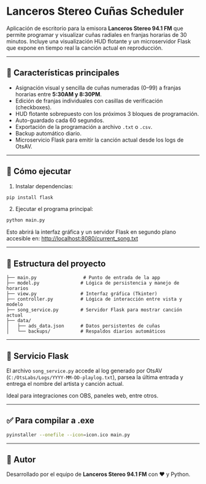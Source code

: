 # Lanceros Stereo Cuñas Scheduler

Aplicación de escritorio para la emisora **Lanceros Stereo 94.1 FM** que permite programar y visualizar cuñas radiales en franjas horarias de 30 minutos. Incluye una visualización HUD flotante y un microservidor Flask que expone en tiempo real la canción actual en reproducción.

---

## 🎯 Características principales

- Asignación visual y sencilla de cuñas numeradas (0–99) a franjas horarias entre **5:30AM y 8:30PM**.
- Edición de franjas individuales con casillas de verificación (checkboxes).
- HUD flotante sobrepuesto con los próximos 3 bloques de programación.
- Auto-guardado cada 60 segundos.
- Exportación de la programación a archivo `.txt` o `.csv`.
- Backup automático diario.
- Microservicio Flask para emitir la canción actual desde los logs de OtsAV.

---

## 🚀 Cómo ejecutar

1. Instalar dependencias:
```bash
pip install flask
```

2. Ejecutar el programa principal:
```bash
python main.py
```

Esto abrirá la interfaz gráfica y un servidor Flask en segundo plano accesible en: [http://localhost:8080/current_song.txt](http://localhost:8080/current_song.txt)

---

## 📁 Estructura del proyecto

```
├── main.py                 # Punto de entrada de la app
├── model.py               # Lógica de persistencia y manejo de horarios
├── view.py                # Interfaz gráfica (Tkinter)
├── controller.py          # Lógica de interacción entre vista y modelo
├── song_service.py        # Servidor Flask para mostrar canción actual
├── data/
│   ├── ads_data.json      # Datos persistentes de cuñas
│   └── backups/           # Respaldos diarios automáticos
```

---

## 📡 Servicio Flask

El archivo `song_service.py` accede al log generado por OtsAV (`C:/OtsLabs/Logs/YYYY-MM-DD-playlog.txt`), parsea la última entrada y entrega el nombre del artista y canción actual.

Ideal para integraciones con OBS, paneles web, entre otros.

---

## ✅ Para compilar a .exe

```bash
pyinstaller --onefile --icon=icon.ico main.py
```

---

## 📌 Autor

Desarrollado por el equipo de **Lanceros Stereo 94.1 FM** con ❤️ y Python.